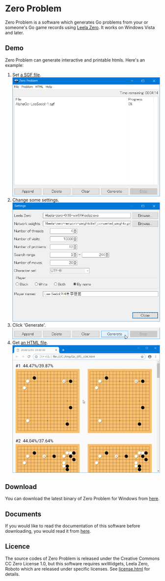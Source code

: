 # Zero Problem
Zero Problem is a software which generates Go problems from your or someone's Go game records using [Leela Zero](https://zero.sjeng.org/). It works on Windows Vista and later.

## Demo
Zero Problem can generate interactive and printable htmls. Here's an example:

1. Set [a SGF file](https://colonq.github.io/zero-problem/AlphaGo-LeeSedol-1.sgf).
![1](./docs/1.png)
2. Change some settings.
![2](./docs/2.png)
3. Click 'Generate'.
![3](./docs/3.png)
4. Get [an HTML file](https://colonq.github.io/zero-problem/Go_Elf1_10K.html).
![4](./docs/4.gif)

## Download
You can download the latest binary of Zero Problem for Windows from [here](https://github.com/colonq/zero-problem/releases).

## Documents
If you would like to read the documentation of this software before downloading, you would read it from [here](https://colonq.github.io/zero-problem).

## Licence
The source codes of Zero Problem is released under the Creative Commons CC Zero License 1.0, but this software requires wxWidgets, Leela Zero, Roboto which are released under specific licenses. See [license.html](https://colonq.github.io/zero-problem/Licenses/license.html) for details.
